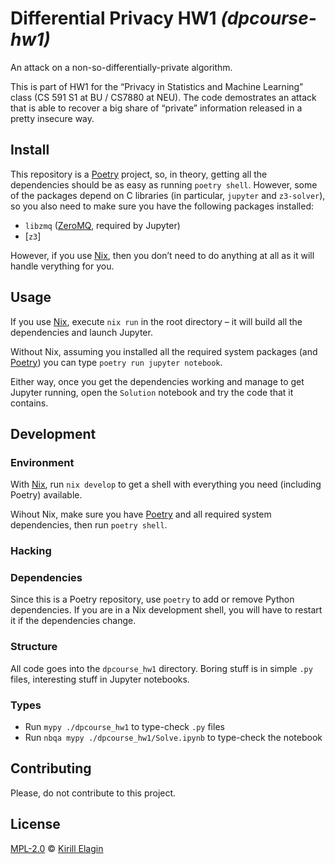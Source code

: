 <!--
SPDX-FileCopyrightText: 2021 Kirill Elagin <https://kir.elagin.me/>

SPDX-License-Identifier: MPL-2.0
-->

# Differential Privacy HW1 _(dpcourse-hw1)_

An attack on a non-so-differentially-private algorithm.

This is part of HW1 for the “Privacy in Statistics and Machine Learning”
class (CS 591 S1 at BU / CS7880 at NEU). The code demostrates an attack
that is able to recover a big share of “private” information released
in a pretty insecure way.


## Install

This repository is a [Poetry] project, so, in theory, getting all the
dependencies should be as easy as running `poetry shell`. However, some of
the packages depend on C libraries (in particular, `jupyter` and `z3-solver`),
so you also need to make sure you have the following packages installed:

* `libzmq` ([ZeroMQ], required by Jupyter)
* [`z3`]

However, if you use [Nix], then you don’t need to do anything at all as
it will handle verything for you.


## Usage

If you use [Nix], execute `nix run` in the root directory – it will build
all the dependencies and launch Jupyter.

Without Nix, assuming you installed all the required system packages (and [Poetry])
you can type `poetry run jupyter notebook`.

Either way, once you get the dependencies working and manage to get Jupyter running,
open the `Solution` notebook and try the code that it contains.


## Development

### Environment

With [Nix], run `nix develop` to get a shell with everything you need
(including Poetry) available.

Wihout Nix, make sure you have [Poetry] and all required system dependencies,
then run `poetry shell`.

### Hacking

### Dependencies

Since this is a Poetry repository, use `poetry` to add or remove Python
dependencies. If you are in a Nix development shell, you will have to restart
it if the dependencies change.

### Structure

All code goes into the `dpcourse_hw1` directory.
Boring stuff is in simple `.py` files, interesting stuff in Jupyter notebooks.

### Types

* Run `mypy ./dpcourse_hw1` to type-check `.py` files
* Run `nbqa mypy ./dpcourse_hw1/Solve.ipynb` to type-check the notebook


## Contributing

Please, do not contribute to this project.


## License

[MPL-2.0] © [Kirill Elagin]


[Poetry]: https://python-poetry.org/
[Nix]: https://nixos.org/
[ZeroMQ]: https://zeromq.org/
[z3]: http://z3prover.github.io/

[MPL-2.0]: https://spdx.org/licenses/MPL-2.0.html
[Kirill Elagin]: https://kir.elagin.me/
